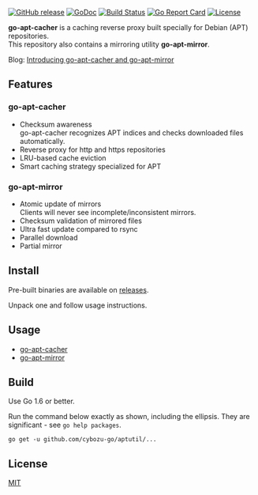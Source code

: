 [![GitHub release](https://img.shields.io/github/release/cybozu-go/aptutil.svg?maxAge=60)][releases]
[![GoDoc](https://godoc.org/github.com/cybozu-go/aptutil?status.svg)][godoc]
[![Build Status](https://travis-ci.org/cybozu-go/aptutil.svg?branch=master)](https://travis-ci.org/cybozu-go/aptutil)
[![Go Report Card](https://goreportcard.com/badge/github.com/cybozu-go/aptutil)](https://goreportcard.com/report/github.com/cybozu-go/aptutil)
[![License](https://img.shields.io/github/license/cybozu-go/aptutil.svg?maxAge=2592000)](LICENSE)

**go-apt-cacher** is a caching reverse proxy built specially for Debian (APT) repositories.  
This repository also contains a mirroring utility **go-apt-mirror**.

Blog: [Introducing go-apt-cacher and go-apt-mirror](http://ymmt2005.hatenablog.com/entry/2016/07/19/Introducing_go-apt-cacher_and_go-apt-mirror)

Features
--------

### go-apt-cacher

* Checksum awareness  
  go-apt-cacher recognizes APT indices and checks downloaded files automatically.
* Reverse proxy for http and https repositories
* LRU-based cache eviction
* Smart caching strategy specialized for APT

### go-apt-mirror

* Atomic update of mirrors  
    Clients will never see incomplete/inconsistent mirrors.
* Checksum validation of mirrored files
* Ultra fast update compared to rsync
* Parallel download
* Partial mirror

Install
-------

Pre-built binaries are available on [releases][].

Unpack one and follow usage instructions.

Usage
-----

* [go-apt-cacher](cmd/go-apt-cacher/USAGE.md)
* [go-apt-mirror](cmd/go-apt-mirror/USAGE.md)


Build
-----

Use Go 1.6 or better.

Run the command below exactly as shown, including the ellipsis.
They are significant - see `go help packages`.

```
go get -u github.com/cybozu-go/aptutil/...
```

License
-------

[MIT][]

[releases]: https://github.com/cybozu-go/aptutil/releases
[godoc]: https://godoc.org/github.com/cybozu-go/aptutil
[MIT]: https://opensource.org/licenses/MIT
